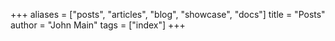 +++
aliases = ["posts", "articles", "blog", "showcase", "docs"]
title = "Posts"
author = "John Main"
tags = ["index"]
+++
